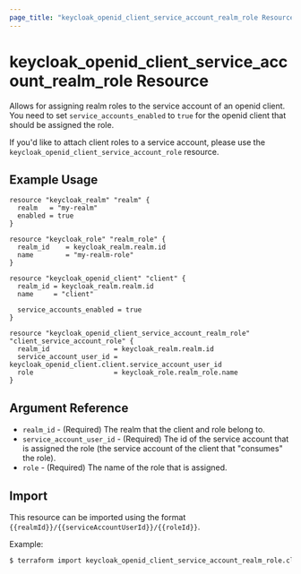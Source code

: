 ```yaml
---
page_title: "keycloak_openid_client_service_account_realm_role Resource"
---
```


# keycloak\_openid\_client\_service\_account\_realm\_role Resource

Allows for assigning realm roles to the service account of an openid client.
You need to set `service_accounts_enabled` to `true` for the openid client that should be assigned the role.

If you'd like to attach client roles to a service account, please use the `keycloak_openid_client_service_account_role`
resource.

## Example Usage

```hcl
resource "keycloak_realm" "realm" {
  realm   = "my-realm"
  enabled = true
}

resource "keycloak_role" "realm_role" {
  realm_id    = keycloak_realm.realm.id
  name        = "my-realm-role"
}

resource "keycloak_openid_client" "client" {
  realm_id = keycloak_realm.realm.id
  name     = "client"

  service_accounts_enabled = true
}

resource "keycloak_openid_client_service_account_realm_role" "client_service_account_role" {
  realm_id                = keycloak_realm.realm.id
  service_account_user_id = keycloak_openid_client.client.service_account_user_id
  role                    = keycloak_role.realm_role.name
}
```

## Argument Reference

- `realm_id` - (Required) The realm that the client and role belong to.
- `service_account_user_id` - (Required) The id of the service account that is assigned the role (the service account of the client that "consumes" the role).
- `role` - (Required) The name of the role that is assigned.

## Import

This resource can be imported using the format `{{realmId}}/{{serviceAccountUserId}}/{{roleId}}`.

Example:

```bash
$ terraform import keycloak_openid_client_service_account_realm_role.client_service_account_role my-realm/489ba513-1ceb-49ba-ae0b-1ab1f5099ebf/c7230ab7-8e4e-4135-995d-e81b50696ad8
```
